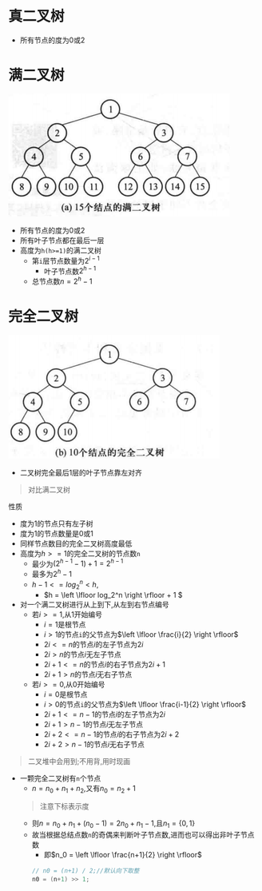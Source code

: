# 真二叉树

- 所有节点的度为0或2

# 满二叉树

![Ftree](images/Ftree.png)

- 所有节点的度为0或2
- 所有叶子节点都在最后一层
- 高度为`h(h>=1)`的满二叉树
  - 第`i`层节点数量为$2^{i-1}$
    - 叶子节点数$2^{h-1}$
  - 总节点数$n=2^h-1$

# 完全二叉树

![CTree](images/CTree.png)

- 二叉树完全最后1层的叶子节点靠左对齐
> 对比满二叉树

性质
- 度为1的节点只有左子树
- 度为1的节点数量是0或1
- 同样节点数目的完全二叉树高度最低
- 高度为$h>=1$的完全二叉树的节点数`n`
  - 最少为$(2^{h-1}-1)+1 = 2^{h-1}$
  - 最多为$2^{h}-1$
  - $h-1<=log_2^n<h$,
    - $h = \left \lfloor log_2^n \right \rfloor + 1 $
- 对一个满二叉树进行从上到下,从左到右节点编号
  - 若$i>=1$,从1开始编号
  	- $i = 1$是根节点
  	- $i>1$的节点`i`的父节点为$\left \lfloor \frac{i}{2} \right \rfloor$
  	- $2i <= n$的节点$i$的左子节点为$2i$
  	- $2i>n$的节点$i$无左子节点
  	- $2i + 1 <= n$的节点$i$的右子节点为$2i + 1$
  	- $2i + 1>n$的节点$i$无右子节点
  - 若$i>=0$,从0开始编号
  	- $i = 0$是根节点
  	- $i>0$的节点`i`的父节点为$\left \lfloor \frac{i-1}{2} \right \rfloor$
  	- $2i + 1 <= n - 1$的节点$i$的左子节点为$2i$
  	- $2i + 1> n - 1$的节点$i$无左子节点
  	- $2i + 2 <= n - 1$的节点$i$的右子节点为$2i + 2$
  	- $2i + 2 > n - 1$的节点$i$无右子节点
> 二叉堆中会用到;不用背,用时现画
- 一颗完全二叉树有`n`个节点
  - $n = n_0 + n_1 + n_2$,又有$n_0 = n_2+1$
  > 注意下标表示度
  - 则$n = n_0+n_1+(n_0-1) = 2n_0+n_1-1$,且$n_1 = \{0,1\}$
  - 故当根据总结点数`n`的奇偶来判断叶子节点数,进而也可以得出非叶子节点数
    - 即$n_0 = \left \lfloor \frac{n+1}{2} \right \rfloor$
    ```C++
    // n0 = (n+1) / 2;//默认向下取整
    n0 = (n+1) >> 1;
    ```